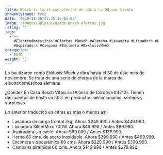 ```yaml
---
title: Bosch se lanzó con ofertas de hasta un 50 por ciento
showonlyimage: true
date: '2019-11-26T23:35:15-03:00'
image: /images/uploads/datos-bosch-ofertas.jpg
rating: '1'
tags:
  - >-
    #Electrodomésticos #Ofertas #Bosch #Alemana #Lavadora #Licuadora #Horno
    #Aspiradora #Campana #Encimera #ExklusivWeek
categories:
  - DATO
weight: '1'
---
```

Lo bautizaron como Exklusiv-Week y dura hasta el 30 de este mes de noviembre. Se trata de una serie de ofertas de la marca de electrodomésticos alemana.

<!--more-->

¿Dónde? En Casa Bosch Vitacura (Alonso de Córdova #4213). Tienen descuentos de hasta un 50% en productos seleccionados, sorteos y sorpresas. 

Lo anterior traducido en cifras es más o menos así:

* Lavadora de carga frontal 7kg.
  Ahora $249.990 / Antes $449.990.
* Licuadora SilentMixx 700W. 
  Ahora $49.990 / Antes $89.990.
* Aspiradora sin cable. 
  Ahora $99.000 / Antes $139.990.
* Horno 60 cms. de acero inoxidable.
  Ahora $299.990 / Antes $499.990.
* Encimera vitrocerámica 60 cms.
  Ahora $229.990 / Antes $399.990.
* Campana piramidal 60 cms.
  Ahora $149.990 / Antes $279.990.

